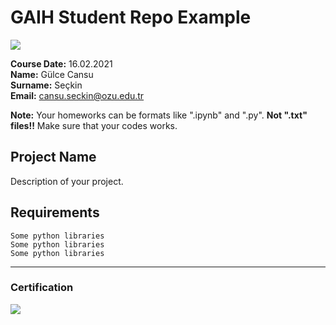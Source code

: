 # GAIH Student Repo Example
![](img/logo.png)

**Course Date:** 16.02.2021  
**Name:** Gülce Cansu  
**Surname:** Seçkin  
**Email:** cansu.seckin@ozu.edu.tr  

**Note:** Your homeworks can be formats like ".ipynb" and ".py". **Not ".txt" files!!** Make sure that your codes works.  

## Project Name
Description of your project.

## Requirements
```
Some python libraries
Some python libraries
Some python libraries
```
---

### Certification
![](img/certificate_ex.png)

